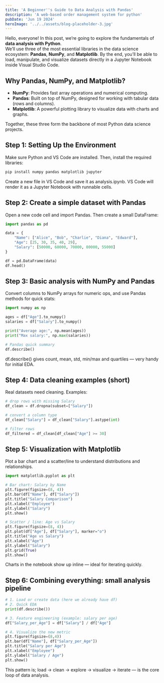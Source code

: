 ```yaml
---
title: 'A Beginner''s Guide to Data Analysis with Pandas'
description: 'A web-based order management system for python'
pubDate: 'Jun 19 2024'
heroImage: '../../assets/blog-placeholder-3.jpg'
---
```

Hello, everyone! In this post, we’re going to explore the fundamentals of **data analysis with Python**.  
We’ll use three of the most essential libraries in the data science ecosystem: **Pandas**, **NumPy**, and **Matplotlib**. By the end, you’ll be able to load, manipulate, and visualize datasets directly in a Jupyter Notebook inside Visual Studio Code.  


## Why Pandas, NumPy, and Matplotlib? 

- **NumPy**: Provides fast array operations and numerical computing.  
- **Pandas**: Built on top of NumPy, designed for working with tabular data (rows and columns).  
- **Matplotlib**: A powerful plotting library to visualize data with charts and graphs.  

Together, these three form the backbone of most Python data science projects.  


## Step 1: Setting Up the Environment  

Make sure Python and VS Code are installed. Then, install the required libraries:  

```bash
pip install numpy pandas matplotlib jupyter
```
Create a new file in VS Code and save it as analysis.ipynb. VS Code will render it as a Jupyter Notebook with runnable cells.

## Step 2: Create a simple dataset with Pandas
Open a new code cell and import Pandas. Then create a small DataFrame:

```python
import pandas as pd

data = {
    "Name": ["Alice", "Bob", "Charlie", "Diana", "Edward"],
    "Age": [25, 30, 35, 40, 29],
    "Salary": [50000, 60000, 70000, 80000, 55000]
}

df = pd.DataFrame(data)
df.head()
```
## Step 3: Basic analysis with NumPy and Pandas
Convert columns to NumPy arrays for numeric ops, and use Pandas methods for quick stats:
```python
import numpy as np

ages = df["Age"].to_numpy()
salaries = df["Salary"].to_numpy()

print("Average age:", np.mean(ages))
print("Max salary:", np.max(salaries))

# Pandas quick summary
df.describe()
```
df.describe() gives count, mean, std, min/max and quartiles — very handy for initial EDA.

## Step 4: Data cleaning examples (short)
Real datasets need cleaning. Examples:
```python
# drop rows with missing Salary
df_clean = df.dropna(subset=["Salary"])

# convert a column type
df_clean["Salary"] = df_clean["Salary"].astype(int)

# filter rows
df_filtered = df_clean[df_clean["Age"] >= 30]
```

## Step 5: Visualization with Matplotlib
Plot a bar chart and a scatter/line to understand distributions and relationships.
```python
import matplotlib.pyplot as plt

# Bar chart: Salary by Name
plt.figure(figsize=(8, 4))
plt.bar(df["Name"], df["Salary"])
plt.title("Salary Comparison")
plt.xlabel("Employee")
plt.ylabel("Salary")
plt.show()

# Scatter / line: Age vs Salary
plt.figure(figsize=(8, 4))
plt.plot(df["Age"], df["Salary"], marker="o")
plt.title("Age vs Salary")
plt.xlabel("Age")
plt.ylabel("Salary")
plt.grid(True)
plt.show()
```
Charts in the notebook show up inline — ideal for iterating quickly.

## Step 6: Combining everything: small analysis pipeline
```python
# 1. Load or create data (here we already have df)
# 2. Quick EDA
print(df.describe())

# 3. Feature engineering (example: salary per age)
df["Salary_per_Age"] = df["Salary"] / df["Age"]

# 4. Visualize the new metric
plt.figure(figsize=(8,4))
plt.bar(df["Name"], df["Salary_per_Age"])
plt.title("Salary per Age")
plt.xlabel("Employee")
plt.ylabel("Salary / Age")
plt.show()
```

This pattern is; load → clean → explore → visualize → iterate — is the core loop of data analysis.
